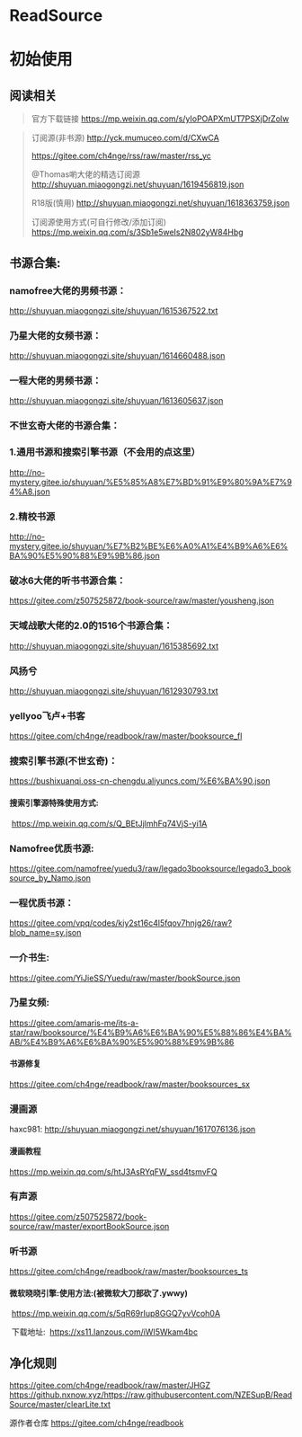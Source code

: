 # ReadSource

# 初始使用

## **阅读相关**

> 官方下载链接
> https://mp.weixin.qq.com/s/yIoPOAPXmUT7PSXjDrZoIw



> 订阅源(非书源)
> http://yck.mumuceo.com/d/CXwCA   
>
> https://gitee.com/ch4nge/rss/raw/master/rss_yc
> 
> @Thomas喲大佬的精选订阅源
> http://shuyuan.miaogongzi.net/shuyuan/1619456819.json
> 
> R18版(慎用)
> http://shuyuan.miaogongzi.net/shuyuan/1618363759.json
> 
> 订阅源使用方式(可自行修改/添加订阅)
> https://mp.weixin.qq.com/s/3Sb1e5weIs2N802yW84Hbg



## 书源合集:

### namofree大佬的男频书源：
http://shuyuan.miaogongzi.site/shuyuan/1615367522.txt

### 乃星大佬的女频书源：
http://shuyuan.miaogongzi.site/shuyuan/1614660488.json

### 一程大佬的男频书源：
http://shuyuan.miaogongzi.site/shuyuan/1613605637.json

### 不世玄奇大佬的书源合集：
### 1.通用书源和搜索引擎书源（不会用的点这里）
http://no-mystery.gitee.io/shuyuan/%E5%85%A8%E7%BD%91%E9%80%9A%E7%94%A8.json
### 2.精校书源
http://no-mystery.gitee.io/shuyuan/%E7%B2%BE%E6%A0%A1%E4%B9%A6%E6%BA%90%E5%90%88%E9%9B%86.json
### 破冰6大佬的听书书源合集：
https://gitee.com/z507525872/book-source/raw/master/yousheng.json

### 天域战歌大佬的2.0的1516个书源合集：
http://shuyuan.miaogongzi.site/shuyuan/1615385692.txt

### 风扬兮

http://shuyuan.miaogongzi.site/shuyuan/1612930793.txt

### yellyoo飞卢+书客

https://gitee.com/ch4nge/readbook/raw/master/booksource_fl

### 搜索引擎书源(不世玄奇)：

https://bushixuanqi.oss-cn-chengdu.aliyuncs.com/%E6%BA%90.json

#### 	搜索引擎源特殊使用方式:

​	 https://mp.weixin.qq.com/s/Q_BEtJjlmhFq74VjS-yi1A

### Namofree优质书源:

https://gitee.com/namofree/yuedu3/raw/legado3booksource/legado3_booksource_by_Namo.json

### 一程优质书源：

https://gitee.com/vpq/codes/kiy2st16c4l5fqov7hnjg26/raw?blob_name=sy.json

### 一介书生:

https://gitee.com/YiJieSS/Yuedu/raw/master/bookSource.json

### 乃星女频:

https://gitee.com/amaris-me/its-a-star/raw/booksource/%E4%B9%A6%E6%BA%90%E5%88%86%E4%BA%AB/%E4%B9%A6%E6%BA%90%E5%90%88%E9%9B%86

#### 书源修复

https://gitee.com/ch4nge/readbook/raw/master/booksources_sx



### 漫画源
haxc981:  http://shuyuan.miaogongzi.net/shuyuan/1617076136.json

#### 漫画教程

https://mp.weixin.qq.com/s/htJ3AsRYqFW_ssd4tsmvFQ



### 有声源

https://gitee.com/z507525872/book-source/raw/master/exportBookSource.json

### 听书源

https://gitee.com/ch4nge/readbook/raw/master/booksources_ts

#### 	微软晓晓引擎:使用方法:(被微软大刀部砍了.ywwy)

​	https://mp.weixin.qq.com/s/5qR69rIup8GGQ7yvVcoh0A

​	下载地址:
​	https://xs11.lanzous.com/iWI5Wkam4bc

## 净化规则

https://gitee.com/ch4nge/readbook/raw/master/JHGZ
https://github.nxnow.xyz/https://raw.githubusercontent.com/NZESupB/ReadSource/master/clearLite.txt



源作者仓库
https://gitee.com/ch4nge/readbook
